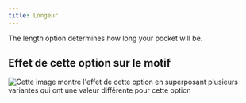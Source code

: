 ```yaml
---
title: Longeur
---
```


The length option determines how long your pocket will be.

## Effet de cette option sur le motif

![Cette image montre l'effet de cette option en superposant plusieurs variantes qui ont une valeur différente pour cette option](lucy_length_sample.svg "Effet de cette option sur le motif")
